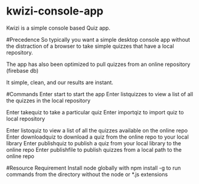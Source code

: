 # kwizi-console-app
Kwizi is a simple console based Quiz app.

#Precedence
So typically you want a simple desktop console app without the distraction of a browser to take simple quizzes that have a local repository.

The app has also been optimized to pull quizzes from an online repository (firebase db)

It simple, clean, and our results are instant.

#Commands
Enter start to start the app
Enter listquizzes to view a list of all the quizzes in the local repository

<Choose a particular quiz>
Enter takequiz <quiz-name> to take a particular quiz
Enter importqiz <path/to/file> to import quiz to local repository

Enter listoquiz to view a list of all the quizzes available on the online repo
Enter downloadquiz <quiz-name> to download a quiz from the online repo to your local library
Enter publishquiz <quiz-name> to publish a quiz from your local library to the online repo
Enter publishfile to publish quizzes from a local path to the online repo

#Resource Requirement
Install node globally with npm install -g to run commands from the directory without the node or *.js extensions 
